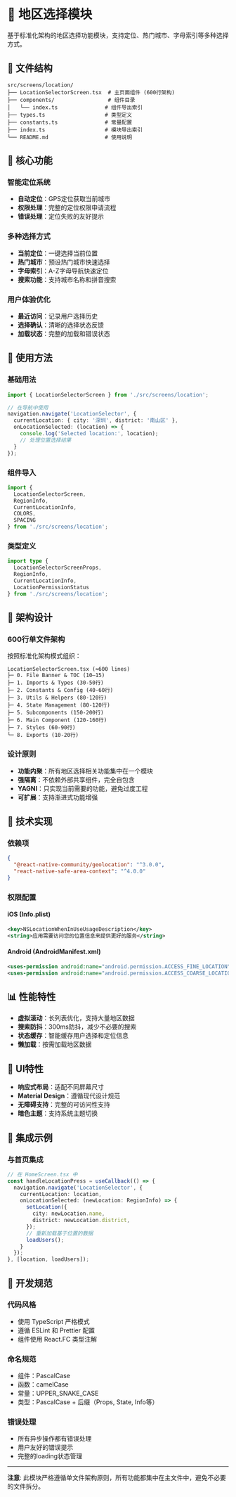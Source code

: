 # 📍 地区选择模块

基于标准化架构的地区选择功能模块，支持定位、热门城市、字母索引等多种选择方式。

## 📁 文件结构

```
src/screens/location/
├── LocationSelectorScreen.tsx  # 主页面组件 (600行架构)
├── components/                 # 组件目录
│   └── index.ts               # 组件导出索引
├── types.ts                   # 类型定义
├── constants.ts               # 常量配置
├── index.ts                   # 模块导出索引
└── README.md                  # 使用说明
```

## 🎯 核心功能

### 智能定位系统
- **自动定位**：GPS定位获取当前城市
- **权限处理**：完整的定位权限申请流程
- **错误处理**：定位失败的友好提示

### 多种选择方式
- **当前定位**：一键选择当前位置
- **热门城市**：预设热门城市快速选择
- **字母索引**：A-Z字母导航快速定位
- **搜索功能**：支持城市名称和拼音搜索

### 用户体验优化
- **最近访问**：记录用户选择历史
- **选择确认**：清晰的选择状态反馈
- **加载状态**：完整的加载和错误状态

## 🚀 使用方法

### 基础用法

```typescript
import { LocationSelectorScreen } from './src/screens/location';

// 在导航中使用
navigation.navigate('LocationSelector', {
  currentLocation: { city: '深圳', district: '南山区' },
  onLocationSelected: (location) => {
    console.log('Selected location:', location);
    // 处理位置选择结果
  }
});
```

### 组件导入

```typescript
import {
  LocationSelectorScreen,
  RegionInfo,
  CurrentLocationInfo,
  COLORS,
  SPACING
} from './src/screens/location';
```

### 类型定义

```typescript
import type {
  LocationSelectorScreenProps,
  RegionInfo,
  CurrentLocationInfo,
  LocationPermissionStatus
} from './src/screens/location';
```

## 📐 架构设计

### 600行单文件架构
按照标准化架构模式组织：

```
LocationSelectorScreen.tsx (≈600 lines)
├─ 0. File Banner & TOC (10–15)
├─ 1. Imports & Types (30-50行)
├─ 2. Constants & Config (40-60行)
├─ 3. Utils & Helpers (80-120行)
├─ 4. State Management (80-120行)
├─ 5. Subcomponents (150-200行)
├─ 6. Main Component (120-160行)
├─ 7. Styles (60-90行)
└─ 8. Exports (10-20行)
```

### 设计原则
- **功能内聚**：所有地区选择相关功能集中在一个模块
- **强隔离**：不依赖外部共享组件，完全自包含
- **YAGNI**：只实现当前需要的功能，避免过度工程
- **可扩展**：支持渐进式功能增强

## 🔧 技术实现

### 依赖项
```json
{
  "@react-native-community/geolocation": "^3.0.0",
  "react-native-safe-area-context": "^4.0.0"
}
```

### 权限配置

#### iOS (Info.plist)
```xml
<key>NSLocationWhenInUseUsageDescription</key>
<string>应用需要访问您的位置信息来提供更好的服务</string>
```

#### Android (AndroidManifest.xml)
```xml
<uses-permission android:name="android.permission.ACCESS_FINE_LOCATION" />
<uses-permission android:name="android.permission.ACCESS_COARSE_LOCATION" />
```

## 📊 性能特性

- **虚拟滚动**：长列表优化，支持大量地区数据
- **搜索防抖**：300ms防抖，减少不必要的搜索
- **状态缓存**：智能缓存用户选择和定位信息
- **懒加载**：按需加载地区数据

## 🎨 UI特性

- **响应式布局**：适配不同屏幕尺寸
- **Material Design**：遵循现代设计规范
- **无障碍支持**：完整的可访问性支持
- **暗色主题**：支持系统主题切换

## 🔗 集成示例

### 与首页集成
```typescript
// 在 HomeScreen.tsx 中
const handleLocationPress = useCallback(() => {
  navigation.navigate('LocationSelector', {
    currentLocation: location,
    onLocationSelected: (newLocation: RegionInfo) => {
      setLocation({
        city: newLocation.name,
        district: newLocation.district,
      });
      // 重新加载基于位置的数据
      loadUsers();
    }
  });
}, [location, loadUsers]);
```

## 📝 开发规范

### 代码风格
- 使用 TypeScript 严格模式
- 遵循 ESLint 和 Prettier 配置
- 组件使用 React.FC 类型注解

### 命名规范
- 组件：PascalCase
- 函数：camelCase
- 常量：UPPER_SNAKE_CASE
- 类型：PascalCase + 后缀（Props, State, Info等）

### 错误处理
- 所有异步操作都有错误处理
- 用户友好的错误提示
- 完整的loading状态管理

---

**注意**: 此模块严格遵循单文件架构原则，所有功能都集中在主文件中，避免不必要的文件拆分。
